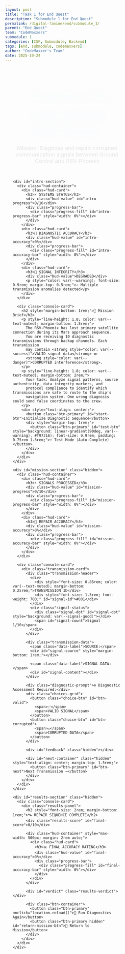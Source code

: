 ```yaml
---
layout: post
title: "Task 1 for End Quest"
description: "Submodule 1 for End Quest"
permalink: /digital-famine/end/submodule_1/
parent: "End Quest"
team: "CodeMaxxers"
submodule: 1
categories: [CSP, Submodule, Backend]
tags: [end, submodule, codemaxxers]
author: "CodeMaxxer's Team"
date: 2025-10-24
---
```

<!DOCTYPE html>
<html lang="en">
<head>
  <meta charset="UTF-8">
  <meta name="viewport" content="width=device-width, initial-scale=1.0">
  <title>Satellite Repair Mission</title>
  <style>
    * { margin: 0; padding: 0; box-sizing: border-box; }
    
    :root {
      --bg-primary: #0a0e27;
      --bg-secondary: #141b3d;
      --card-bg: rgba(20,27,61,0.85);
      --card-border: rgba(100,140,255,0.2);
      --accent: #60a5fa;
      --accent-glow: #3b82f6;
      --success: #10b981;
      --danger: #ef4444;
      --warning: #f59e0b;
      --text: #e5e7eb;
      --text-muted: #9ca3af;
      --signal-good: #22c55e;
      --signal-bad: #dc2626;
    }

    body {
      background: linear-gradient(135deg, var(--bg-primary) 0%, #1a1f4d 100%);
      color: var(--text);
      font-family: 'Segoe UI', system-ui, -apple-system, sans-serif;
      min-height: 100vh;
      overflow-x: hidden;
      position: relative;
    }

    body::before {
      content: '';
      position: fixed;
      top: 0; left: 0; right: 0; bottom: 0;
      background: 
        radial-gradient(circle at 20% 50%, rgba(59,130,246,0.1) 0%, transparent 50%),
        radial-gradient(circle at 80% 80%, rgba(139,92,246,0.08) 0%, transparent 50%);
      pointer-events: none;
    }

    .stars {
      position: fixed;
      top: 0; left: 0; right: 0; bottom: 0;
      background: transparent;
      pointer-events: none;
    }

    .star {
      position: absolute;
      width: 2px;
      height: 2px;
      background: white;
      border-radius: 50%;
      animation: twinkle 3s infinite;
    }

    @keyframes twinkle {
      0%, 100% { opacity: 0.3; }
      50% { opacity: 1; }
    }

    .container {
      max-width: 1200px;
      margin: 0 auto;
      padding: 2rem 1.5rem;
      position: relative;
      z-index: 1;
    }

    .mission-header {
      text-align: center;
      margin-bottom: 2rem;
      animation: fadeInDown 0.6s ease;
    }

    @keyframes fadeInDown {
      from { opacity: 0; transform: translateY(-20px); }
      to { opacity: 1; transform: translateY(0); }
    }

    .mission-header h1 {
      font-size: 2.5rem;
      font-weight: 700;
      background: linear-gradient(90deg, var(--accent), #8b5cf6);
      -webkit-background-clip: text;
      -webkit-text-fill-color: transparent;
      background-clip: text;
      margin-bottom: 0.5rem;
      text-shadow: 0 0 30px rgba(96,165,250,0.3);
    }

    .mission-header .subtitle {
      color: var(--text-muted);
      font-size: 1.1rem;
    }

    .hud-container {
      display: grid;
      grid-template-columns: repeat(auto-fit, minmax(280px, 1fr));
      gap: 1rem;
      margin-bottom: 2rem;
      animation: fadeIn 0.8s ease 0.2s both;
    }

    @keyframes fadeIn {
      from { opacity: 0; }
      to { opacity: 1; }
    }

    .hud-card {
      background: var(--card-bg);
      border: 1px solid var(--card-border);
      border-radius: 16px;
      padding: 1.5rem;
      backdrop-filter: blur(10px);
      box-shadow: 0 8px 32px rgba(0,0,0,0.3);
      transition: all 0.3s ease;
    }

    .hud-card:hover {
      transform: translateY(-2px);
      box-shadow: 0 12px 40px rgba(96,165,250,0.2);
      border-color: var(--accent);
    }

    .hud-card h3 {
      font-size: 0.9rem;
      text-transform: uppercase;
      letter-spacing: 1px;
      color: var(--text-muted);
      margin-bottom: 0.75rem;
    }

    .hud-value {
      font-size: 2rem;
      font-weight: 700;
      color: var(--accent);
      margin-bottom: 0.5rem;
    }

    .progress-bar {
      height: 12px;
      background: rgba(0,0,0,0.4);
      border-radius: 999px;
      overflow: hidden;
      position: relative;
    }

    .progress-fill {
      height: 100%;
      background: linear-gradient(90deg, var(--accent-glow), #8b5cf6);
      border-radius: 999px;
      transition: width 0.4s cubic-bezier(0.4, 0, 0.2, 1);
      box-shadow: 0 0 10px rgba(96,165,250,0.5);
      position: relative;
    }

    .progress-fill::after {
      content: '';
      position: absolute;
      top: 0; left: 0; right: 0; bottom: 0;
      background: linear-gradient(90deg, transparent, rgba(255,255,255,0.3), transparent);
      animation: shimmer 2s infinite;
    }

    @keyframes shimmer {
      0% { transform: translateX(-100%); }
      100% { transform: translateX(100%); }
    }

    .console-card {
      background: var(--card-bg);
      border: 1px solid var(--card-border);
      border-radius: 20px;
      padding: 2rem;
      backdrop-filter: blur(10px);
      box-shadow: 0 12px 48px rgba(0,0,0,0.4);
      animation: fadeInUp 0.6s ease;
    }

    @keyframes fadeInUp {
      from { opacity: 0; transform: translateY(20px); }
      to { opacity: 1; transform: translateY(0); }
    }

    .transmission-card {
      background: linear-gradient(135deg, rgba(20,27,61,0.9), rgba(30,41,59,0.9));
      border: 1px solid var(--card-border);
      border-radius: 16px;
      padding: 2rem;
      margin-bottom: 1.5rem;
      position: relative;
      overflow: hidden;
    }

    .transmission-card::before {
      content: '';
      position: absolute;
      top: 0; left: 0; right: 0;
      height: 3px;
      background: linear-gradient(90deg, var(--accent), #8b5cf6);
      animation: scanline 3s infinite;
    }

    @keyframes scanline {
      0%, 100% { opacity: 0.3; }
      50% { opacity: 1; }
    }

    .transmission-header {
      display: flex;
      justify-content: space-between;
      align-items: center;
      margin-bottom: 1rem;
      padding-bottom: 1rem;
      border-bottom: 1px solid var(--card-border);
    }

    .signal-status {
      display: flex;
      align-items: center;
      gap: 0.5rem;
      padding: 0.5rem 1rem;
      background: rgba(0,0,0,0.3);
      border-radius: 999px;
      font-weight: 600;
      font-size: 0.9rem;
    }

    .signal-dot {
      width: 10px;
      height: 10px;
      border-radius: 50%;
      animation: pulse 2s infinite;
    }

    @keyframes pulse {
      0%, 100% { transform: scale(1); opacity: 1; }
      50% { transform: scale(1.2); opacity: 0.7; }
    }

    .transmission-data {
      background: rgba(0,0,0,0.4);
      border: 1px solid rgba(255,255,255,0.05);
      border-radius: 12px;
      padding: 1.5rem;
      margin: 1rem 0;
      font-family: 'Courier New', monospace;
      font-size: 0.95rem;
      line-height: 1.6;
    }

    .data-label {
      color: var(--accent);
      font-weight: 600;
      margin-bottom: 0.5rem;
      display: block;
    }

    .diagnostic-prompt {
      color: var(--text-muted);
      font-size: 0.9rem;
      margin: 1.5rem 0 1rem;
      font-weight: 600;
      text-transform: uppercase;
      letter-spacing: 1px;
    }

    .choices-grid {
      display: grid;
      grid-template-columns: 1fr 1fr;
      gap: 1rem;
      margin: 1rem 0;
    }

    .choice-btn {
      padding: 1.25rem 1.5rem;
      border: 2px solid var(--card-border);
      background: rgba(20,27,61,0.6);
      color: var(--text);
      border-radius: 12px;
      font-size: 1rem;
      font-weight: 600;
      cursor: pointer;
      transition: all 0.2s ease;
      display: flex;
      align-items: center;
      justify-content: center;
      gap: 0.5rem;
      position: relative;
      overflow: hidden;
    }

    .choice-btn::before {
      content: '';
      position: absolute;
      top: 50%; left: 50%;
      width: 0; height: 0;
      border-radius: 50%;
      background: rgba(96,165,250,0.2);
      transform: translate(-50%, -50%);
      transition: width 0.3s, height 0.3s;
    }

    .choice-btn:hover:not(:disabled)::before {
      width: 300px;
      height: 300px;
    }

    .choice-btn:hover:not(:disabled) {
      transform: translateY(-2px);
      box-shadow: 0 8px 24px rgba(96,165,250,0.3);
      border-color: var(--accent);
    }

    .choice-btn.correct {
      border-color: var(--success);
      background: rgba(16,185,129,0.1);
    }

    .choice-btn.incorrect {
      border-color: var(--danger);
      background: rgba(239,68,68,0.1);
    }

    .choice-btn:disabled {
      opacity: 0.6;
      cursor: not-allowed;
    }

    .feedback-panel {
      margin-top: 1.5rem;
      padding: 1.5rem;
      border-radius: 12px;
      border-left: 4px solid;
      animation: slideIn 0.3s ease;
    }

    @keyframes slideIn {
      from { opacity: 0; transform: translateX(-20px); }
      to { opacity: 1; transform: translateX(0); }
    }

    .feedback-panel.correct {
      background: rgba(16,185,129,0.1);
      border-color: var(--success);
    }

    .feedback-panel.incorrect {
      background: rgba(239,68,68,0.1);
      border-color: var(--danger);
    }

    .feedback-title {
      font-weight: 700;
      font-size: 1.1rem;
      margin-bottom: 0.5rem;
    }

    .btn-primary {
      background: linear-gradient(90deg, var(--accent-glow), #8b5cf6);
      color: white;
      border: none;
      padding: 1rem 2.5rem;
      border-radius: 12px;
      font-size: 1.1rem;
      font-weight: 600;
      cursor: pointer;
      transition: all 0.3s ease;
      box-shadow: 0 4px 20px rgba(96,165,250,0.3);
      text-transform: uppercase;
      letter-spacing: 1px;
    }

    .btn-primary:hover {
      transform: translateY(-2px);
      box-shadow: 0 8px 32px rgba(96,165,250,0.5);
    }

    .btn-primary:active {
      transform: translateY(0);
    }

    .results-panel {
      text-align: center;
      padding: 3rem 2rem;
    }

    .results-score {
      font-size: 4rem;
      font-weight: 700;
      background: linear-gradient(90deg, var(--accent), #8b5cf6);
      -webkit-background-clip: text;
      -webkit-text-fill-color: transparent;
      background-clip: text;
      margin: 1rem 0;
    }

    .results-verdict {
      padding: 2rem;
      border-radius: 16px;
      margin: 2rem 0;
      border: 2px solid;
    }

    .btn-container {
      display: flex;
      gap: 1rem;
      justify-content: center;
      flex-wrap: wrap;
      margin-top: 2rem;
    }

    .hidden { display: none !important; }

    @media (max-width: 768px) {
      .mission-header h1 { font-size: 1.8rem; }
      .choices-grid { grid-template-columns: 1fr; }
      .hud-container { grid-template-columns: 1fr; }
    }
  </style>
</head>
<body>
  <div class="stars" id="stars"></div>
  
  <div class="container">
    <div class="mission-header">
      <h1>🛰️ SATELLITE LINK REPAIR PROTOCOL</h1>
      <p class="subtitle">Mission: Diagnose and repair corrupted communication signals between Ground Control and RSV-Phoenix</p>
    </div>

    <div id="intro-section">
      <div class="hud-container">
        <div class="hud-card">
          <h3>⚡ SYSTEMS STATUS</h3>
          <div class="hud-value" id="intro-progress">0/10</div>
          <div class="progress-bar">
            <div class="progress-fill" id="intro-progress-bar" style="width: 0%"></div>
          </div>
        </div>
        <div class="hud-card">
          <h3>🎯 DIAGNOSTIC ACCURACY</h3>
          <div class="hud-value" id="intro-accuracy">0%</div>
          <div class="progress-bar">
            <div class="progress-fill" id="intro-accuracy-bar" style="width: 0%"></div>
          </div>
        </div>
        <div class="hud-card">
          <h3>📡 SIGNAL INTEGRITY</h3>
          <div class="hud-value">DEGRADED</div>
          <p style="color: var(--warning); font-size: 0.9rem; margin-top: 0.5rem;">⚠️ Multiple transmission anomalies detected</p>
        </div>
      </div>

      <div class="console-card">
        <h2 style="margin-bottom: 1rem;">🚀 Mission Brief</h2>
        <p style="line-height: 1.8; color: var(--text-muted); margin-bottom: 1.5rem;">
          The RSV-Phoenix has lost primary satellite connection during its Mars approach sequence. 
          You are receiving 10 diagnostic transmissions through backup channels. Each transmission 
          may contain <strong style="color: var(--success)">VALID signal data</strong> or 
          <strong style="color: var(--danger)">CORRUPTED interference</strong>.
        </p>
        <p style="line-height: 1.8; color: var(--text-muted); margin-bottom: 2rem;">
          Your task: Analyze signal patterns, source authenticity, data integrity markers, and 
          protocol compliance to identify which transmissions are safe to route to the ship's 
          navigation system. One wrong diagnosis could send false coordinates to the crew.
        </p>
        <div style="text-align: center;">
          <button class="btn-primary" id="start-btn">Initialize Diagnostic Sequence</button>
          <div style="margin-top: 1rem;">
            <button class="btn-primary" id="test-btn" style="background: linear-gradient(90deg, var(--warning), #f97316); font-size: 0.9rem; padding: 0.75rem 1.5rem;">⚡ Test Mode (Auto-Complete)</button>
          </div>
        </div>
      </div>
    </div>

    <div id="mission-section" class="hidden">
      <div class="hud-container">
        <div class="hud-card">
          <h3>⚡ SIGNALS PROCESSED</h3>
          <div class="hud-value" id="mission-progress">0/10</div>
          <div class="progress-bar">
            <div class="progress-fill" id="mission-progress-bar" style="width: 0%"></div>
          </div>
        </div>
        <div class="hud-card">
          <h3>🎯 REPAIR ACCURACY</h3>
          <div class="hud-value" id="mission-accuracy">0%</div>
          <div class="progress-bar">
            <div class="progress-fill" id="mission-accuracy-bar" style="width: 0%"></div>
          </div>
        </div>
      </div>

      <div class="console-card">
        <div class="transmission-card">
          <div class="transmission-header">
            <div>
              <div style="font-size: 0.85rem; color: var(--text-muted); margin-bottom: 0.25rem;">TRANSMISSION ID</div>
              <div style="font-size: 1.3rem; font-weight: 700;" id="signal-id">#001</div>
            </div>
            <div class="signal-status">
              <div class="signal-dot" id="signal-dot" style="background: var(--signal-good)"></div>
              <span id="signal-count">Signal 1/10</span>
            </div>
          </div>

          <div class="transmission-data">
            <span class="data-label">SOURCE:</span>
            <div id="signal-source" style="margin-bottom: 1rem;"></div>
            
            <span class="data-label">SIGNAL DATA:</span>
            <div id="signal-content"></div>
          </div>

          <div class="diagnostic-prompt">⚙️ Diagnostic Assessment Required:</div>
          <div class="choices-grid">
            <button class="choice-btn" id="btn-valid">
              <span>✅</span>
              <span>VALID SIGNAL</span>
            </button>
            <button class="choice-btn" id="btn-corrupted">
              <span>⚠️</span>
              <span>CORRUPTED DATA</span>
            </button>
          </div>

          <div id="feedback" class="hidden"></div>

          <div id="next-container" class="hidden" style="text-align: center; margin-top: 1.5rem;">
            <button class="btn-primary" id="btn-next">Next Transmission →</button>
          </div>
        </div>
      </div>
    </div>

    <div id="results-section" class="hidden">
      <div class="console-card">
        <div class="results-panel">
          <h2 style="font-size: 2rem; margin-bottom: 1rem;">🛰️ REPAIR SEQUENCE COMPLETE</h2>
          <div class="results-score" id="final-score">0/10</div>
          
          <div class="hud-container" style="max-width: 500px; margin: 2rem auto;">
            <div class="hud-card">
              <h3>📊 FINAL ACCURACY RATING</h3>
              <div class="hud-value" id="final-accuracy">0%</div>
              <div class="progress-bar">
                <div class="progress-fill" id="final-accuracy-bar" style="width: 0%"></div>
              </div>
            </div>
          </div>

          <div id="verdict" class="results-verdict"></div>

          <div class="btn-container">
            <button class="btn-primary" onclick="location.reload()">🔄 Run Diagnostics Again</button>
            <button class="btn-primary hidden" id="return-mission-btn">🚀 Return to Mission</button>
          </div>
        </div>
      </div>
    </div>
  </div>

  <script>
    // Generate stars
    (function() {
      const starsContainer = document.getElementById('stars');
      for (let i = 0; i < 100; i++) {
        const star = document.createElement('div');
        star.className = 'star';
        star.style.left = Math.random() * 100 + '%';
        star.style.top = Math.random() * 100 + '%';
        star.style.animationDelay = Math.random() * 3 + 's';
        starsContainer.appendChild(star);
      }
    })();

    const signals = [
      {
        id: "RSV-PHX-001",
        source: "@NASA_DeepSpace • Verified Ground Control Station • Houston, TX",
        content: "RSV-Phoenix trajectory update: Orbital insertion burn scheduled T-minus 72 hours. Delta-V requirement: 1,247 m/s. Telemetry nominal. Full burn sequence uploaded to primary nav computer. Verification code: MARS-2025-PHX-ALPHA.",
        answer: "valid",
        explanation: "VALID: Official NASA source with verification badge, specific technical parameters (Delta-V, timing), procedural language, verification code included. Standard mission update protocol followed."
      },
      {
        id: "ANON-LEAK-447",
        source: "@SpaceLeaks_Insider • Unverified Account • Location Hidden",
        content: "🚨 URGENT: Phoenix crew in DANGER! NASA hiding critical system failures. Thermal shielding compromised but they won't abort mission. SHARE before they silence this! Anonymous source inside mission control confirms coverup. Trust NO official statements!",
        answer: "corrupted",
        explanation: "CORRUPTED: Unverified source, sensational fear language, conspiracy framing, no technical specifics, urgency manipulation tactics, attacks official sources without evidence. Classic misinformation signature."
      },
      {
        id: "ESA-COLLAB-112",
        source: "@ESA_Operations • Verified European Space Agency • Darmstadt, Germany",
        content: "Coordinating deep space network handoff with NASA for RSV-Phoenix. ESA ground stations Madrid & New Norcia providing telemetry support during Mars approach phase. Signal acquisition window: 0430-0820 UTC. Joint mission ops protocol active.",
        answer: "valid",
        explanation: "VALID: Official ESA verified account, specific ground stations named, precise time windows, international cooperation context, professional terminology. Legitimate coordination between space agencies."
      },
      {
        id: "SCAM-CRYPTO-891",
        source: "@MarsToken_Official • Unverified Account • Link in bio",
        content: "🚀 BREAKING: Phoenix crew secretly invested in $MARS coin before launch! Token going 10,000% when they land! Elon & NASA insiders already bought in! LAST CHANCE before moon! Limited presale ends in 3 HOURS! Link: bit.ly/marscoin-scam",
        answer: "corrupted",
        explanation: "CORRUPTED: Financial scam pattern, false celebrity association, artificial urgency (3 hours!), unrealistic promises (10,000%), suspicious shortened URL, unverified source. Malicious phishing attempt."
      },
      {
        id: "MIT-AERO-229",
        source: "@Dr_Rodriguez_MIT • Verified Aerospace Professor • Cambridge, MA",
        content: "Fascinating engineering challenge with Phoenix's entry corridor. New paper analyzing hypersonic thermal dynamics during Mars EDL available on arXiv:2025.10847. Peer review pending. Models suggest Phoenix's ablative shield design offers 15% safety margin improvement over Curiosity.",
        answer: "valid",
        explanation: "VALID: Credentialed academic expert, specific technical content, peer-review transparency mentioned, arXiv preprint reference (verifiable), measured claims with percentage specifics. Scholarly communication standard."
      },
      {
        id: "VIRAL-SPACE-334",
        source: "@CosmicTruths88 • Unverified Account • Anonymous",
        content: "You WON'T BELIEVE what Phoenix cameras captured near Mars!! 😱 Structures that NASA is HIDING from public! Ancient alien technology confirmed! Click for SHOCKING images they don't want you to see! Government knows but won't tell you!!! #TruthSeekers #WakeUp",
        answer: "corrupted",
        explanation: "CORRUPTED: Pure clickbait structure, multiple exclamation marks, vague sensational claims, 'they don't want you to know' conspiracy framing, no specific evidence, manipulation tactics, unverified anonymous source."
      },
      {
        id: "JPL-NAV-156",
        source: "@NASA_JPL_Navigation • Verified Jet Propulsion Laboratory • Pasadena, CA",
        content: "RSV-Phoenix navigation update: Mid-course correction burn completed successfully at 14:23:41 UTC. Achieved 99.7% target accuracy. New trajectory projects landing ellipse center: 18.38°S 77.58°E. Next maneuver scheduled T+96 hours. Data archived at jpl.nasa.gov/missions/phoenix",
        answer: "valid",
        explanation: "VALID: Official JPL verified account, precise timestamps and coordinates, specific accuracy metrics, procedural updates, verifiable data archive link. Standard mission operations communication."
      },
      {
        id: "CONSPIRACY-774",
        source: "@MarsHoax_Exposed • Unverified Account • VPN Location",
        content: "PROOF that Phoenix mission is FAKE! Launch footage shows CGI glitches at 3:47. Hollywood production confirmed by whistleblower (identity protected). All Mars missions are staged in Nevada desert. DM me for encrypted files (small donation requested). Don't trust mainstream space media!",
        answer: "corrupted",
        explanation: "CORRUPTED: Conspiracy theory pattern, claims of 'proof' without evidence, anonymous 'whistleblower', requests payment for information, attacks all mainstream sources, unverified account with hidden location."
      },
      {
        id: "SPACEX-COORD-203",
        source: "@SpaceX_Tracking • Verified SpaceX Operations • Hawthorne, CA",
        content: "Starlink constellation providing comm relay support for RSV-Phoenix during trans-Mars coast phase. Network handoff to NASA DSN for Mars orbit insertion sequence. Anticipate brief signal dropout during atmospheric entry (expected ~7min blackout per mission profile).",
        answer: "valid",
        explanation: "VALID: Verified SpaceX source, explains technical coordination role, realistic details (7min blackout is standard for Mars entry), professional cooperation between private and government space entities."
      },
      {
        id: "FAKE-NASA-666",
        source: "@NASA_0fficial • Unverified Account • Recent creation date",
        content: "🔴 EMERGENCY: All personnel must verify credentials immediately! Phoenix communications compromised by foreign actors. Click link to authenticate your NASA account access: nasa-verification-portal.ru/login. DO NOT share this message. TIME SENSITIVE.",
        answer: "corrupted",
        explanation: "CORRUPTED: Phishing attack. Fake NASA account (note '0' instead of 'O'), suspicious Russian domain (.ru), urgency tactics, credential harvesting attempt, requests login information. Malicious security threat."
      }
    ];

    let currentIndex = 0;
    let correctCount = 0;
    let hasAnswered = false;

    const updateMeters = () => {
      const progress = (currentIndex / 10) * 100;
      const accuracy = currentIndex > 0 ? Math.round((correctCount / currentIndex) * 100) : 0;
      
      ['intro', 'mission'].forEach(prefix => {
        const progressBar = document.getElementById(`${prefix}-progress-bar`);
        const progressText = document.getElementById(`${prefix}-progress`);
        const accuracyBar = document.getElementById(`${prefix}-accuracy-bar`);
        const accuracyText = document.getElementById(`${prefix}-accuracy`);
        
        if (progressBar) progressBar.style.width = `${progress}%`;
        if (progressText) progressText.textContent = `${currentIndex}/10`;
        if (accuracyBar) accuracyBar.style.width = `${accuracy}%`;
        if (accuracyText) accuracyText.textContent = `${accuracy}%`;
      });
    };

    const showSignal = () => {
      if (currentIndex >= signals.length) {
        showResults();
        return;
      }

      const signal = signals[currentIndex];
      hasAnswered = false;

      document.getElementById('signal-id').textContent = signal.id;
      document.getElementById('signal-count').textContent = `Signal ${currentIndex + 1}/10`;
      document.getElementById('signal-source').textContent = signal.source;
      document.getElementById('signal-content').textContent = signal.content;
      
      const signalDot = document.getElementById('signal-dot');
      signalDot.style.background = signal.answer === 'valid' ? 'var(--signal-good)' : 'var(--signal-bad)';
      
      document.getElementById('feedback').classList.add('hidden');
      document.getElementById('next-container').classList.add('hidden');
      
      document.getElementById('btn-valid').disabled = false;
      document.getElementById('btn-corrupted').disabled = false;
      document.getElementById('btn-valid').classList.remove('correct', 'incorrect');
      document.getElementById('btn-corrupted').classList.remove('correct', 'incorrect');
    };

    const handleAnswer = (userAnswer) => {
      if (hasAnswered) return;
      hasAnswered = true;

      const signal = signals[currentIndex];
      const correct = userAnswer === signal.answer;
      const feedback = document.getElementById('feedback');
      
      document.getElementById('btn-valid').disabled = true;
      document.getElementById('btn-corrupted').disabled = true;

      if (correct) {
        correctCount++;
        feedback.className = 'feedback-panel correct';
        feedback.innerHTML = `<div class="feedback-title">✅ CORRECT DIAGNOSIS</div><p>${signal.explanation}</p>`;
        
        if (userAnswer === 'valid') {
          document.getElementById('btn-valid').classList.add('correct');
        } else {
          document.getElementById('btn-corrupted').classList.add('correct');
        }
      } else {
        feedback.className = 'feedback-panel incorrect';
        feedback.innerHTML = `<div class="feedback-title">❌ INCORRECT DIAGNOSIS</div><p>This was ${signal.answer.toUpperCase()}. ${signal.explanation}</p>`;
        
        if (userAnswer === 'valid') {
          document.getElementById('btn-valid').classList.add('incorrect');
          document.getElementById('btn-corrupted').classList.add('correct');
        } else {
          document.getElementById('btn-corrupted').classList.add('incorrect');
          document.getElementById('btn-valid').classList.add('correct');
        }
      }
      
      feedback.classList.remove('hidden');
      document.getElementById('next-container').classList.remove('hidden');

      currentIndex++;
      updateMeters();
    };

    const showResults = () => {
      document.getElementById('intro-section').classList.add('hidden');
      document.getElementById('mission-section').classList.add('hidden');
      document.getElementById('results-section').classList.remove('hidden');

      const pct = Math.round((correctCount / 10) * 100);
      document.getElementById('final-score').textContent = `${correctCount} / 10 Correct`;
      document.getElementById('final-accuracy').textContent = `${pct}%`;
      document.getElementById('final-accuracy-bar').style.width = `${pct}%`;

      const verdict = document.getElementById('verdict');
      const returnBtn = document.getElementById('return-mission-btn');
      
      if (pct >= 90) {
        verdict.style.background = 'rgba(16,185,129,0.15)';
        verdict.style.borderColor = 'var(--success)';
        verdict.innerHTML = '🛡️ <strong>ELITE TECHNICIAN</strong><br>Outstanding performance! All critical systems restored. The RSV-Phoenix navigation is secure and mission-ready.';
        returnBtn.classList.remove('hidden');
      } else if (pct >= 70) {
        verdict.style.background = 'rgba(251,191,36,0.15)';
        verdict.style.borderColor = 'var(--warning)';
        verdict.innerHTML = '⚡ <strong>PROFICIENT OPERATOR</strong><br>Good diagnostic work! Most threats neutralized. Review the missed signals to achieve expert certification.';
        returnBtn.classList.remove('hidden');
      } else {
        verdict.style.background = 'rgba(239,68,68,0.15)';
        verdict.style.borderColor = 'var(--danger)';
        verdict.innerHTML = '🔧 <strong>ADDITIONAL TRAINING REQUIRED</strong><br>System vulnerability remains high. Study the signal patterns and re-attempt diagnostic sequence for mission clearance.';
        returnBtn.classList.add('hidden');
      }
    };

    // Event listeners
    document.getElementById('start-btn').addEventListener('click', () => {
      document.getElementById('intro-section').classList.add('hidden');
      document.getElementById('mission-section').classList.remove('hidden');
      showSignal();
    });

    document.getElementById('test-btn').addEventListener('click', () => {
      // Auto-complete with 100% score
      currentIndex = 10;
      correctCount = 10;
      updateMeters();
      showResults();
    });

    document.getElementById('btn-valid').addEventListener('click', () => handleAnswer('valid'));
    document.getElementById('btn-corrupted').addEventListener('click', () => handleAnswer('corrupted'));
    document.getElementById('btn-next').addEventListener('click', showSignal);
    
    document.getElementById('return-mission-btn').addEventListener('click', () => {
      window.location.href = '/digital-famine/end';
    });

    updateMeters();
